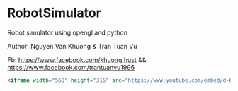 # RobotSimulator
Robot simulator using opengl and python

Author: Nguyen Van Khuong & Tran Tuan Vu

Fb: https://www.facebook.com/khuong.hust && https://www.facebook.com/trantuanvu1996
```html
<iframe width="560" height="315" src="https://www.youtube.com/embed/d-8_EsEO3cU?rel=0" frameborder="0" allow="autoplay; encrypted-media" allowfullscreen></iframe>
```

